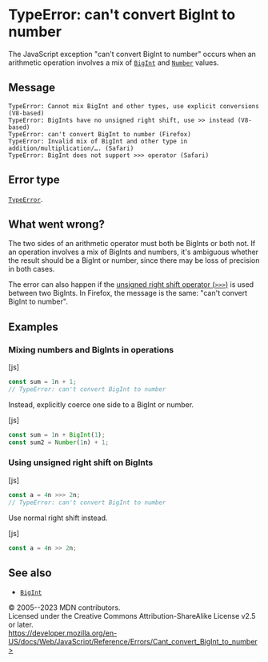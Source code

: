 TypeError: can\'t convert BigInt to number
==========================================


The JavaScript exception \"can\'t convert BigInt to number\" occurs when
an arithmetic operation involves a mix of
[`BigInt`](../global_objects/bigint) and
[`Number`](../global_objects/number) values.



Message
-------


```text
TypeError: Cannot mix BigInt and other types, use explicit conversions (V8-based)
TypeError: BigInts have no unsigned right shift, use >> instead (V8-based)
TypeError: can't convert BigInt to number (Firefox)
TypeError: Invalid mix of BigInt and other type in addition/multiplication/…. (Safari)
TypeError: BigInt does not support >>> operator (Safari)
```




Error type 
----------


[`TypeError`](../global_objects/typeerror).




What went wrong? 
----------------


The two sides of an arithmetic operator must both be BigInts or both
not. If an operation involves a mix of BigInts and numbers, it\'s
ambiguous whether the result should be a BigInt or number, since there
may be loss of precision in both cases.

The error can also happen if the [unsigned right shift operator
(`>>>`)](../operators/unsigned_right_shift) is used between two BigInts.
In Firefox, the message is the same: \"can\'t convert BigInt to
number\".




Examples
--------



### Mixing numbers and BigInts in operations 




[js]


```js
const sum = 1n + 1;
// TypeError: can't convert BigInt to number
```


Instead, explicitly coerce one side to a BigInt or number.



[js]


```js
const sum = 1n + BigInt(1);
const sum2 = Number(1n) + 1;
```





### Using unsigned right shift on BigInts 




[js]


```js
const a = 4n >>> 2n;
// TypeError: can't convert BigInt to number
```


Use normal right shift instead.



[js]


```js
const a = 4n >> 2n;
```





See also 
--------


-   [`BigInt`](../global_objects/bigint)




© 2005--2023 MDN contributors.\
Licensed under the Creative Commons Attribution-ShareAlike License v2.5
or later.\
https://developer.mozilla.org/en-US/docs/Web/JavaScript/Reference/Errors/Cant_convert_BigInt_to_number>

